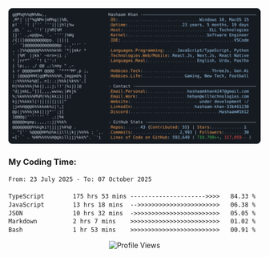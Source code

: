 <a href="https://github.com/HashaamKhan19/HashaamKhan19">
  <picture>
    <source media="(prefers-color-scheme: dark)" srcset="https://raw.githubusercontent.com/HashaamKhan19/HashaamKhan19/main/dark_mode.svg">
    <img alt="Hashaam Khan's GitHub Profile README" src="https://raw.githubusercontent.com/HashaamKhan19/HashaamKhan19/main/dark_mode.svg">
  </picture>
</a>

<h3>My Coding Time:</h1>
<!--START_SECTION:waka-->

```txt
From: 23 July 2025 - To: 07 October 2025

TypeScript        175 hrs 53 mins --------------------->>>>   84.33 %
JavaScript        13 hrs 18 mins  -->>>>>>>>>>>>>>>>>>>>>>>   06.38 %
JSON              10 hrs 32 mins  ->>>>>>>>>>>>>>>>>>>>>>>>   05.05 %
Markdown          2 hrs 7 mins    >>>>>>>>>>>>>>>>>>>>>>>>>   01.02 %
Bash              1 hr 53 mins    >>>>>>>>>>>>>>>>>>>>>>>>>   00.91 %
```

<!--END_SECTION:waka-->

<p align="center">
  <img src="https://komarev.com/ghpvc/?username=HashaamKhan19&color=grey&style=for-the-badge&abbreviated=true" alt="Profile Views"/>
</p>
